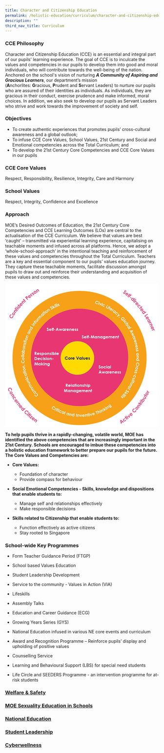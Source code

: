 ```yaml
---
title: Character and Citizenship Education
permalink: /holistic-education/curriculum/character-and-citizenship-education
description: ""
third_nav_title: Curriculum
---
```

### CCE Philosophy

Character and Citizenship Education (CCE) is an essential and integral part of our pupils' learning experience. The goal of CCE is to inculcate the values and competencies in our pupils to develop them into good and moral individuals, who will contribute towards the well-being of the nation. Anchored on the school's vision of nurturing _**A Community of Aspiring and Gracious Learners**_, our department’s mission (**A**nchorlites: **G**racious, **P**rudent and **S**ervant Leaders) to nurture our pupils who are assured of their identities as individuals. As individuals, they are gracious in their conduct, exercise prudence and make informed, moral choices. In addition, we also seek to develop our pupils as Servant Leaders who strive and work towards the improvement of society and self.

  

### Objectives

*   To create authentic experiences that promotes pupils’ cross-cultural awareness and a global outlook;
*   To infuse CCE Core Values, School Values, 21st Century and Social and Emotional competencies across the Total Curriculum; and
*   To develop the 21st Century Core Competencies and CCE Core Values in our pupils

  

### CCE Core Values

Respect, Responsibility, Resilience, Integrity, Care and Harmony

  

### School Values

Respect, Integrity, Confidence and Excellence

  

### Approach

MOE’s Desired Outcomes of Education, the 21st Century Core Competencies and CCE Learning Outcomes (LOs) are central to the actualisation of the CCE Curriculum. We believe that values are best ‘caught’ – transmitted via experiential learning experience, capitalising on teachable moments and infused across all platforms. Hence, we adopt a ‘whole-school-approach’ in the intentional teaching and reinforcement of these values and competencies throughout the Total Curriculum. Teachers are a key and essential component to our pupils’ values education journey. They capture these teachable moments, facilitate discussion amongst pupils to draw out and reinforce their understanding and acquisition of these values and competencies.

![Framework for 21st Century Competencies and Student Outcomes](/images/CCE.png)

**To help pupils thrive in a rapidly-changing, volatile world, MOE has identified the above competencies that are increasingly important in the 21st Century. Schools are encouraged to imbue these competencies into a holistic education framework to better prepare our pupils for the future.**  
**The Core Values and Competencies are:**  

*   **Core Values:**

	*   Foundation of character
	*   Provide compass for behaviour

*   **Social Emotional Competencies - Skills, knowledge and dispositions that enable students to:**

	*   Manage self and relationships effectively
	*   Make responsible decisions

*   **Skills related to Citizenship that enable students to:**

	*   Function effectively as active citizens
	*   Stay rooted to Singapore

### School-wide Key Programmes

*   Form Teacher Guidance Period (FTGP)  
    
*   School based Values Education  
    
*   Student Leadership Development  
    
*   Service to the community - Values in Action (VIA)  
    
*   Lifeskills  
    
*   Assembly Talks  
    
*   Education and Career Guidance (ECG)  
    
*   Growing Years Series (GYS)  
    
*   National Education infused in various NE core events and curriculum  
    
*   Award and Recognition Programme – Reinforce pupils’ display and upholding of positive values  
    
*   Counselling Service  
    
*   Learning and Behavioural Support (LBS) for special need students  
    
*   Life Circle and SEEDERS Programme - an intervention programme for at-risk students

### [Welfare & Safety](/holistic-education/curriculum/character-and-citizenship-education/welfare-n-safety)

### [MOE Sexuality Education in Schools](/holistic-education/curriculum/character-and-citizenship-education/moe-sex-ed-in-schools)

### [National Education](/holistic-education/curriculum/character-and-citizenship-education/national-education)

### [Student Leadership](/holistic-education/curriculum/character-and-citizenship-education/student-leadership)

### [Cyberwellness](/holistic-education/curriculum/character-and-citizenship-education/cyberwellness)